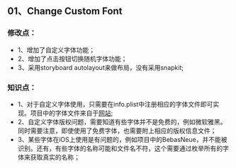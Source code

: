 ##  01、Change Custom Font

### 修改点：
- 1、增加了自定义字体功能；
- 2、增加了点击按钮切换随机字体功能；
- 3、采用storyboard autolayout来做布局，没有采用snapkit;

### 知识点：
- 1、对于自定义字体使用，只需要在info.plist中注册相应的字体文件即可实现。项目中的字体文件来自于[网站](https://www.fontsquirrel.com/fonts/list/popular);
- 2、自定义字体版权问题，需要知道有些字体并不是免费的，例如微软雅黑。同时需要注意，即使使用了免费字体，也需要附上相应的版权信息文件；
- 3、某些字体在iOS上使用是有问题的，例如项目中的BebasNeue，并不能被识别。还有，有些字体的名称可能和文件名不符，这个需要通过枚举所有的字体来获取真实的名称；

